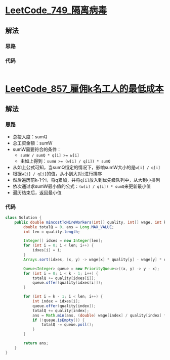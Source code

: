 # [LeetCode_749_隔离病毒](https://leetcode.cn/problems/contain-virus/)
## 解法
### 思路

### 代码
```java

```
# [LeetCode_857_雇佣k名工人的最低成本](https://leetcode.cn/problems/minimum-cost-to-hire-k-workers/)
## 解法
### 思路
- 总投入度：sumQ
- 总工资金额：sumW
- sumW需要符合的条件：
  - `sumW / sumQ * q[i] >= w[i]`
  - 由如上得到：`sumW >= (w[i] / q[i]) * sumQ`
- 从如上公式可知，当sumQ恒定的情况下，影响sumW大小的是`w[i] / q[i]`
- 根据`w[i] / q[i]`的值，从小到大对`i`进行排序
- 然后遍历前k-1个i，将q累加，并将`q[i]`放入到优先级队列中，从大到小排列
- 依次通过求sumW最小值的公式：`(w[i] / q[i]) * sumQ`来更新最小值
- 遍历结束后，返回最小值
### 代码
```java
class Solution {
    public double mincostToHireWorkers(int[] quality, int[] wage, int k) {
        double totalQ = 0, ans = Long.MAX_VALUE;
        int len = quality.length;

        Integer[] idxes = new Integer[len];
        for (int i = 0; i < len; i++) {
            idxes[i] = i;
        }
        Arrays.sort(idxes, (x, y) -> wage[x] * quality[y] - wage[y] * quality[x]);

        Queue<Integer> queue = new PriorityQueue<>((x, y) -> y - x);
        for (int i = 0; i < k - 1; i++) {
            totalQ += quality[idxes[i]];
            queue.offer(quality[idxes[i]]);
        }

        for (int i = k - 1; i < len; i++) {
            int index = idxes[i];
            queue.offer(quality[index]);
            totalQ += quality[index];
            ans = Math.min(ans, (double) wage[index] / quality[index] * totalQ);
            if (!queue.isEmpty()) {
                totalQ -= queue.poll();
            }
        }

        return ans;
    }
}
```